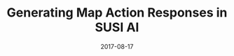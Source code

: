---
layout: blog
type: blog
image: images/SUSI_Map.jpg
title: Generating Map Action Responses in SUSI AI
date: 2017-08-17
permalink: https://blog.fossasia.org/generating-map-action-responses-in-susi-ai/
labels:
  - FOSSASIA
  - GSoC
  - loklak
  - SUSI.AI
  - Tutorial
  - Artificial Intelligence
  - Console Learning
  - Google Summer of Code
  - location
  - Map
  - Media Wiki
  - Personal Assistant
---